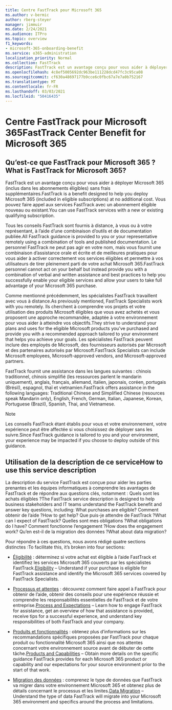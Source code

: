 ```yaml
---
title: Centre FastTrack pour Microsoft 365
ms.author: v-bermic
author: rberg-steyer
manager: jimmuir
ms.date: 2/24/2021
ms.audience: ITPro
ms.topic: overview
f1_keywords:
- microsoft-365-onboarding-benefit
ms.service: o365-administration
localization_priority: Normal
ms.collection: FastTrack
description: FastTrack est un avantage conçu pour vous aider à déployer Microsoft 365 (inclus dans les abonnements éligibles) sans frais supplémentaires. Vous pouvez faire appel aux services FastTrack avec un abonnement éligible nouveau ou existant.
ms.openlocfilehash: 4c8ef5005692dc963be111228dcd47fc3c95ca08
ms.sourcegitcommit: cf630a48697177b9cce6c0fbc67a7e7a0b752167
ms.translationtype: MT
ms.contentlocale: fr-FR
ms.lasthandoff: 03/03/2021
ms.locfileid: "50416435"
---
```

# <a name="fasttrack-center-benefit-for-microsoft-365"></a><span data-ttu-id="7154b-104">Centre FastTrack pour Microsoft 365</span><span class="sxs-lookup"><span data-stu-id="7154b-104">FastTrack Center Benefit for Microsoft 365</span></span>

## <a name="what-is-fasttrack-for-microsoft-365"></a><span data-ttu-id="7154b-105">Qu’est-ce que FastTrack pour Microsoft 365 ?</span><span class="sxs-lookup"><span data-stu-id="7154b-105">What is FastTrack for Microsoft 365?</span></span>

<span data-ttu-id="7154b-106">FastTrack est un avantage conçu pour vous aider à déployer Microsoft 365 (inclus dans les abonnements éligibles) sans frais supplémentaires.</span><span class="sxs-lookup"><span data-stu-id="7154b-106">FastTrack is a benefit designed to help you deploy Microsoft 365 (included in eligible subscriptions) at no additional cost.</span></span> <span data-ttu-id="7154b-107">Vous pouvez faire appel aux services FastTrack avec un abonnement éligible nouveau ou existant.</span><span class="sxs-lookup"><span data-stu-id="7154b-107">You can use FastTrack services with a new or existing qualifying subscription.</span></span>

<span data-ttu-id="7154b-108">Tous les conseils FastTrack sont fournis à distance, à vous ou à votre représentant, à l’aide d’une combinaison d’outils et de documentation publiée.</span><span class="sxs-lookup"><span data-stu-id="7154b-108">All FastTrack guidance is provided to you or your representative remotely using a combination of tools and published documentation.</span></span> <span data-ttu-id="7154b-109">Le personnel FastTrack ne peut pas agir en votre nom, mais vous fournit une combinaison d’assistance orale et écrite et de meilleures pratiques pour vous aider à activer correctement vos services éligibles et permettre à vos utilisateurs de tirer pleinement parti de votre achat Microsoft 365.</span><span class="sxs-lookup"><span data-stu-id="7154b-109">FastTrack personnel cannot act on your behalf but instead provide you with a combination of verbal and written assistance and best practices to help you successfully enable your eligible services and allow your users to take full advantage of your Microsoft 365 purchase.</span></span>

<span data-ttu-id="7154b-110">Comme mentionné précédemment, les spécialistes FastTrack travaillent avec vous à distance.</span><span class="sxs-lookup"><span data-stu-id="7154b-110">As previously mentioned, FastTrack Specialists work with you remotely.</span></span> <span data-ttu-id="7154b-111">Ils cherchent à comprendre vos projets et votre utilisation des produits Microsoft éligibles que vous avez achetés et vous proposent une approche recommandée, adaptée à votre environnement pour vous aider à atteindre vos objectifs.</span><span class="sxs-lookup"><span data-stu-id="7154b-111">They strive to understand your plans and uses for the eligible Microsoft products you’ve purchased and provide you with a recommended approach tailored to your environment that helps you achieve your goals.</span></span> <span data-ttu-id="7154b-112">Les spécialistes FastTrack peuvent inclure des employés de Microsoft, des fournisseurs autorisés par Microsoft et des partenaires autorisés par Microsoft.</span><span class="sxs-lookup"><span data-stu-id="7154b-112">FastTrack Specialists can include Microsoft employees, Microsoft-approved vendors, and Microsoft-approved partners.</span></span>

<span data-ttu-id="7154b-113">FastTrack fournit une assistance dans les langues suivantes : chinois traditionnel, chinois simplifié (les ressources parlent le mandarin uniquement), anglais, français, allemand, italien, japonais, coréen, portugais (Brésil), espagnol, thaï et vietnamien.</span><span class="sxs-lookup"><span data-stu-id="7154b-113">FastTrack offers assistance in the following languages: Traditional Chinese and Simplified Chinese (resources speak Mandarin only), English, French, German, Italian, Japanese, Korean, Portuguese (Brazil), Spanish, Thai, and Vietnamese.</span></span>

> [!NOTE]
> <span data-ttu-id="7154b-114">Les conseils FastTrack étant établis pour vous et votre environnement, votre expérience peut être affectée si vous choisissez de déployer sans les suivre.</span><span class="sxs-lookup"><span data-stu-id="7154b-114">Since FastTrack guidance is tailored to you and your environment, your experience may be impacted if you choose to deploy outside of this guidance.</span></span>

## <a name="how-to-use-this-service-description"></a><span data-ttu-id="7154b-115">Utilisation de la description de ce service</span><span class="sxs-lookup"><span data-stu-id="7154b-115">How to use this service description</span></span>

<span data-ttu-id="7154b-116">La description du service FastTrack est conçue pour aider les parties prenantes et les équipes informatiques à comprendre les avantages de FastTrack et de répondre aux questions clés, notamment : Quels sont les achats éligibles ?</span><span class="sxs-lookup"><span data-stu-id="7154b-116">The FastTrack service description is designed to help business stakeholders and IT teams understand the FastTrack benefit and answer key questions, including: What purchases are eligible?</span></span> <span data-ttu-id="7154b-117">Comment obtenir de l’aide ?</span><span class="sxs-lookup"><span data-stu-id="7154b-117">How to get help?</span></span> <span data-ttu-id="7154b-118">Que puis-je attendre de FastTrack ?</span><span class="sxs-lookup"><span data-stu-id="7154b-118">What can I expect of FastTrack?</span></span> <span data-ttu-id="7154b-119">Quelles sont mes obligations ?</span><span class="sxs-lookup"><span data-stu-id="7154b-119">What obligations do I have?</span></span> <span data-ttu-id="7154b-120">Comment fonctionne l’engagement ?</span><span class="sxs-lookup"><span data-stu-id="7154b-120">How does the engagement work?</span></span> <span data-ttu-id="7154b-121">Qu’en est-il de la migration des données ?</span><span class="sxs-lookup"><span data-stu-id="7154b-121">What about data migration?</span></span>

<span data-ttu-id="7154b-122">Pour répondre à ces questions, nous avons rédigé quatre sections distinctes :</span><span class="sxs-lookup"><span data-stu-id="7154b-122">To facilitate this, it’s broken into four sections:</span></span>

  - <span data-ttu-id="7154b-123">[Éligibilité](eligibility.md) : déterminez si votre achat est éligible à l’aide FastTrack et identifiez les services Microsoft 365 couverts par les spécialistes FastTrack.</span><span class="sxs-lookup"><span data-stu-id="7154b-123">[Eligibility](eligibility.md) – Understand if your purchase is eligible for FastTrack assistance and identify the Microsoft 365 services covered by FastTrack Specialists.</span></span>

  - <span data-ttu-id="7154b-124">[Processus et attentes](process-and-expectations.md) : découvrez comment faire appel à FastTrack pour obtenir de l’aide, obtenir des conseils pour une expérience réussie et comprendre les responsabilités essentielles de FastTrack et de votre entreprise.</span><span class="sxs-lookup"><span data-stu-id="7154b-124">[Process and Expectations](process-and-expectations.md) – Learn how to engage FastTrack for assistance, get an overview of how that assistance is provided, receive tips for a successful experience, and understand key responsibilities of both FastTrack and your company.</span></span>

  - <span data-ttu-id="7154b-125">[Produits et fonctionnalités](products-and-capabilities.md) : obtenez plus d’informations sur les recommandations spécifiques proposées par FastTrack pour chaque produit ou fonctionnalité Microsoft 365 ainsi que nos attentes concernant votre environnement source avant de débuter de cette tâche.</span><span class="sxs-lookup"><span data-stu-id="7154b-125">[Products and Capabilities](products-and-capabilities.md) – Obtain more details on the specific guidance FastTrack provides for each Microsoft 365 product or capability and our expectations for your source environment prior to the start of that work.</span></span>

  - <span data-ttu-id="7154b-126">[Migration des données](data-migration.md) : comprenez le type de données que FastTrack va migrer dans votre environnement Microsoft 365 et obtenez plus de détails concernant le processus et les limites.</span><span class="sxs-lookup"><span data-stu-id="7154b-126">[Data Migration](data-migration.md) – Understand the type of data FastTrack will migrate into your Microsoft 365 environment and specifics around the process and limitations.</span></span>
